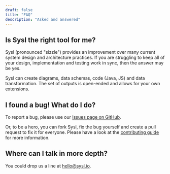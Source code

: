 ```yaml
---
draft: false
title: "FAQ"
description: "Asked and answered"
---
```


## Is Sysl the right tool for me?
Sysl (pronounced "sizzle") provides an improvement over many current system design and architecture practices.
If you are struggling to keep all of your design, implementation and testing work in sync, then the answer may be yes.

Sysl can create diagrams, data schemas, code (Java, JS) and data transformation.
The set of outputs is open-ended and allows for your own extensions.

## I found a bug! What do I do?
To report a bug, please use our [Issues page on GitHub](https://github.com/joshcarp/sysl-printing/issues/new/choose).

Or, to be a hero, you can fork Sysl, fix the bug yourself and create a pull request to fix it for everyone. Please have a look at the [contributing guide](https://github.com/joshcarp/sysl-printing/blob/master/docs/CONTRIBUTING.md) for more information.

## Where can I talk in more depth?
You could drop us a line at [hello@sysl.io](mailto:hello@sysl.io).
